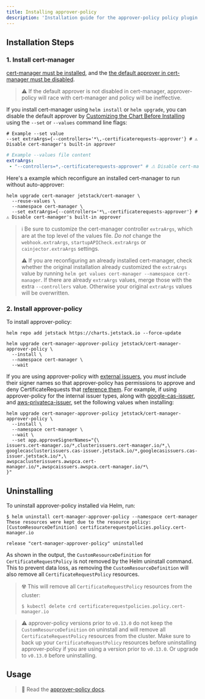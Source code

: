```yaml
---
title: Installing approver-policy
description: 'Installation guide for the approver-policy policy plugin for cert-manager'
---
```


## Installation Steps

### 1. Install cert-manager

[cert-manager must be installed](../../../installation/README.md), and
the [the default approver in cert-manager must be disabled](../../../usage/certificaterequest.md#approver-controller).

> ⚠️ If the default approver is not disabled in cert-manager, approver-policy will
> race with cert-manager and policy will be ineffective.

If you install cert-manager using `helm install` or `helm upgrade`,
you can disable the default approver by [Customizing the Chart Before Installing](https://helm.sh/docs/intro/using_helm/#customizing-the-chart-before-installing) using the `--set` or `--values` command line flags:

```
# Example --set value
--set extraArgs={--controllers='*\,-certificaterequests-approver'} # ⚠ Disable cert-manager's built-in approver
```

```yaml
# Example --values file content
extraArgs:
 - "--controllers=*,-certificaterequests-approver" # ⚠ Disable cert-manager's built-in approver
```

Here's a example which reconfigure an installed cert-manager to run without auto-approver:

```terminal
helm upgrade cert-manager jetstack/cert-manager \
  --reuse-values \
  --namespace cert-manager \
  --set extraArgs={--controllers='*\,-certificaterequests-approver'} # ⚠ Disable cert-manager's built-in approver
```

> ℹ️ Be sure to customize the cert-manager controller `extraArgs`,
> which are at the top level of the values file.
> *Do not* change the `webhook.extraArgs`, `startupAPICheck.extraArgs` or `cainjector.extraArgs` settings.
>
> ⚠️ If you are reconfiguring an already installed cert-manager,
> check whether the original installation already customized the `extraArgs` value
> by running `helm get values cert-manager --namespace cert-manager`.
> If there are already `extraArgs` values, merge those with the extra `--controllers` value.
> Otherwise your original `extraArgs` values will be overwritten.

### 2. Install approver-policy

To install approver-policy:

```terminal
helm repo add jetstack https://charts.jetstack.io --force-update

helm upgrade cert-manager-approver-policy jetstack/cert-manager-approver-policy \
  --install \
  --namespace cert-manager \
  --wait
```

If you are using approver-policy with [external
issuers](../../../configuration/issuers.md), you _must_
include their signer names so that approver-policy has permissions to approve
and deny CertificateRequests that
[reference them](../../../usage/certificaterequest.md#rbac-syntax).
For example, if using approver-policy for the internal issuer types, along with
[google-cas-issuer](https://github.com/jetstack/google-cas-issuer), and
[aws-privateca-issuer](https://github.com/cert-manager/aws-privateca-issuer),
set the following values when installing:

```terminal
helm upgrade cert-manager-approver-policy jetstack/cert-manager-approver-policy \
  --install \
  --namespace cert-manager \
  --wait \
  --set app.approveSignerNames="{\
issuers.cert-manager.io/*,clusterissuers.cert-manager.io/*,\
googlecasclusterissuers.cas-issuer.jetstack.io/*,googlecasissuers.cas-issuer.jetstack.io/*,\
awspcaclusterissuers.awspca.cert-manager.io/*,awspcaissuers.awspca.cert-manager.io/*\
}"
```

## Uninstalling

To uninstall approver-policy installed via Helm, run:

```terminal
$ helm uninstall cert-manager-approver-policy --namespace cert-manager
These resources were kept due to the resource policy:
[CustomResourceDefinition] certificaterequestpolicies.policy.cert-manager.io

release "cert-manager-approver-policy" uninstalled
```

As shown in the output, the `CustomResourceDefinition` for `CertificateRequestPolicy`
is not removed by the Helm uninstall command. This to prevent data loss, as removing
the `CustomResourceDefinition` will also remove all `CertificateRequestPolicy` resources.

> ☢️ This will remove all `CertificateRequestPolicy` resources from the cluster:
> 
> ```terminal
> $ kubectl delete crd certificaterequestpolicies.policy.cert-manager.io
> ```

> ⚠️ approver-policy versions prior to `v0.13.0` do not keep the `CustomResourceDefinition` on uninstall
> and will remove all `CertificateRequestPolicy` resources from the cluster. Make sure to back up your
> `CertificateRequestPolicy` resources before uninstalling approver-policy if you are using a version
> prior to `v0.13.0`. Or upgrade to `v0.13.0` before uninstalling.

## Usage

> 📖 Read the [approver-policy docs](./README.md).
